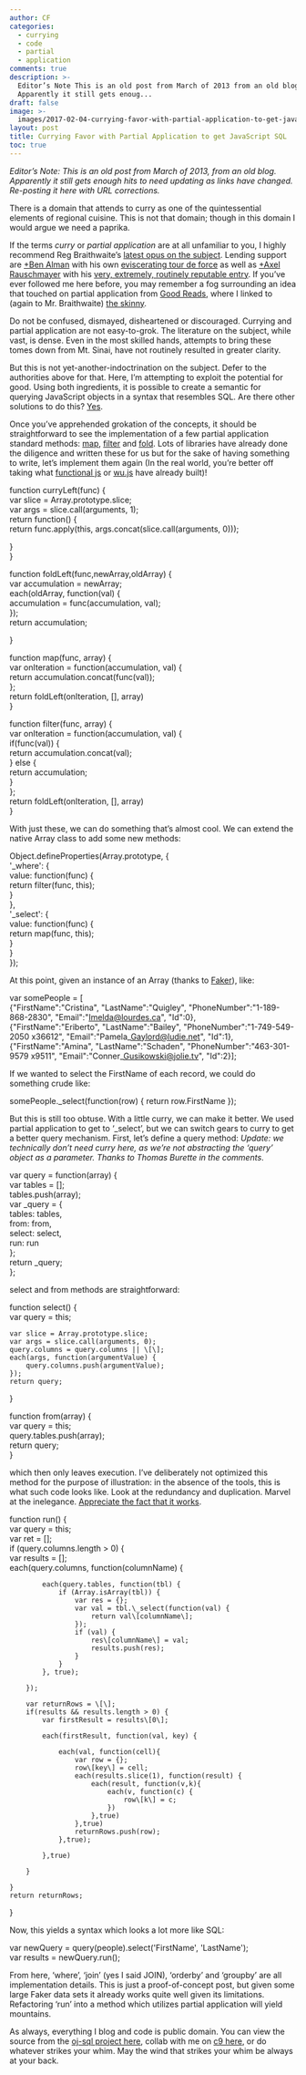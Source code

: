 ```yaml
---
author: CF
categories:
  - currying
  - code
  - partial
  - application
comments: true
description: >-
  Editor’s Note This is an old post from March of 2013 from an old blog
  Apparently it still gets enoug...
draft: false
image: >-
  images/2017-02-04-currying-favor-with-partial-application-to-get-java-script-sql.jpeg
layout: post
title: Currying Favor with Partial Application to get JavaScript SQL
toc: true
---
```

    
_Editor’s Note: This is an old post from March of 2013, from an old blog. Apparently it still gets enough hits to need updating as links have changed. Re-posting it here with URL corrections._    
    
There is a domain that attends to curry as one of the quintessential elements of regional cuisine. This is not that domain; though in this domain I would argue we need a paprika.    
    
If the terms _curry_ or _partial application_ are at all unfamiliar to you, I highly recommend Reg Braithwaite’s [latest opus on the subject](http://raganwald.com/2013/03/07/currying-and-partial-application.html). Lending support are [+Ben Alman](http://plus.google.com/112487099551149077731) with his own [eviscerating tour de force](http://benalman.com/news/2012/09/partial-application-in-javascript/) as well as [+Axel Rauschmayer](http://plus.google.com/110516491705475800224) with his [very, extremely, routinely reputable entry](http://www.2ality.com/2011/09/currying-vs-part-eval.html). If you’ve ever followed me here before, you may remember a fog surrounding an idea that touched on partial application from [Good Reads](http://hiking.luddites.me/2013/01/good-reads.html), where I linked to (again to Mr. Braithwaite) [the skinny](https://github.com/raganwald/homoiconic/blob/master/2013/01/practical-applications-of-partial-application.md).    
    
Do not be confused, dismayed, disheartened or discouraged. Currying and partial application are not easy-to-grok. The literature on the subject, while vast, is dense. Even in the most skilled hands, attempts to bring these tomes down from Mt. Sinai, have not routinely resulted in greater clarity.    
    
But this is not yet-another-indoctrination on the subject. Defer to the authorities above for that. Here, I’m attempting to exploit the potential for good. Using both ingredients, it is possible to create a semantic for querying JavaScript objects in a syntax that resembles SQL. Are there other solutions to do this? [Yes](https://plus.google.com/108988276571177665337/posts/ahm5G625Vix).    
    
Once you’ve apprehended grokation of the concepts, it should be straightforward to see the implementation of a few partial application standard methods: [map](http://en.wikipedia.org/wiki/Map_%28higher-order_function%29), [filter](http://en.wikipedia.org/wiki/Filter_%28higher-order_function%29) and [fold](http://en.wikipedia.org/wiki/Fold_%28higher-order_function%29). Lots of libraries have already done the diligence and written these for us but for the sake of having something to write, let’s implement them again (In the real world, you’re better off taking what [functional js](http://wiht.link/FunctionalJS) or [wu.js](http://fitzgen.github.com/wu.js) have already built)!    
    
function curryLeft(func) {    
var slice = Array.prototype.slice;    
var args = slice.call(arguments, 1);    
return function() {    
return func.apply(this, args.concat(slice.call(arguments, 0)));    
    
}    
}    
    
function foldLeft(func,newArray,oldArray) {    
var accumulation = newArray;    
each(oldArray, function(val) {    
accumulation = func(accumulation, val);    
});    
return accumulation;    
    
}    
    
function map(func, array) {    
var onIteration = function(accumulation, val) {    
return accumulation.concat(func(val));    
};    
return foldLeft(onIteration, \[\], array)    
}    
    
function filter(func, array) {    
var onIteration = function(accumulation, val) {    
if(func(val)) {    
return accumulation.concat(val);    
} else {    
return accumulation;    
}    
};    
return foldLeft(onIteration, \[\], array)    
}    
    
With just these, we can do something that’s almost cool. We can extend the native Array class to add some new methods:    
    
Object.defineProperties(Array.prototype, {    
'\_where': {    
value: function(func) {    
return filter(func, this);    
}    
},    
'\_select': {    
value: function(func) {    
return map(func, this);    
}    
}    
});    
    
At this point, given an instance of an Array (thanks to [Faker](https://github.com/marak/Faker.js/)), like:    
    
var somePeople = \[    
{"FirstName":"Cristina", "LastName":"Quigley", "PhoneNumber":"1-189-868-2830", "Email":"Imelda@lourdes.ca", "Id":0},    
{"FirstName":"Eriberto", "LastName":"Bailey", "PhoneNumber":"1-749-549-2050 x36612", "Email":"Pamela\_Gaylord@ludie.net", "Id":1},    
{"FirstName":"Amina", "LastName":"Schaden", "PhoneNumber":"463-301-9579 x9511", "Email":"Conner\_Gusikowski@jolie.tv", "Id":2}\];    
    
If we wanted to select the FirstName of each record, we could do something crude like:    
    
somePeople.\_select(function(row) { return row.FirstName });    
    
But this is still too obtuse. With a little curry, we can make it better. We used partial application to get to ‘\_select’, but we can switch gears to curry to get a better query mechanism. First, let’s define a query method: _Update: we technically don’t need curry here, as we’re not abstracting the ‘query’ object as a parameter. Thanks to Thomas Burette in the comments_.    
    
var query = function(array) {    
var tables = \[\];    
tables.push(array);    
var \_query = {    
tables: tables,    
from: from,    
select: select,    
run: run    
};    
return \_query;    
};    
    
select and from methods are straightforward:    
    
function select() {    
var query = this;    
    
    var slice = Array.prototype.slice;    
    var args = slice.call(arguments, 0);    
    query.columns = query.columns || \[\];    
    each(args, function(argumentValue) {    
        query.columns.push(argumentValue);    
    });    
    return query;    
    
}    
    
function from(array) {    
var query = this;    
query.tables.push(array);    
return query;    
}    
    
which then only leaves execution. I’ve deliberately not optimized this method for the purpose of illustration: in the absence of the tools, this is what such code looks like. Look at the redundancy and duplication. Marvel at the inelegance. [Appreciate the fact that it works](http://prog21.dadgum.com/169.html).    
    
function run() {    
var query = this;    
var ret = \[\];    
if (query.columns.length > 0) {    
var results = \[\];    
each(query.columns, function(columnName) {    
    
            each(query.tables, function(tbl) {    
                if (Array.isArray(tbl)) {    
                    var res = {};    
                    var val = tbl.\_select(function(val) {    
                        return val\[columnName\];    
                    });    
                    if (val) {    
                        res\[columnName\] = val;    
                        results.push(res);    
                    }    
                }    
            }, true);    
    
        });    
    
        var returnRows = \[\];    
        if(results && results.length > 0) {    
            var firstResult = results\[0\];    
    
            each(firstResult, function(val, key) {    
    
                each(val, function(cell){    
                    var row = {};    
                    row\[key\] = cell;    
                    each(results.slice(1), function(result) {    
                        each(result, function(v,k){    
                            each(v, function(c) {    
                                row\[k\] = c;    
                            })    
                        },true)    
                    },true)    
                    returnRows.push(row);    
                },true);    
    
            },true)    
    
        }    
    
    }    
    return returnRows;    
    
}    
    
Now, this yields a syntax which looks a lot more like SQL:    
    
var newQuery = query(people).select('FirstName', 'LastName');    
var results = newQuery.run();    
    
From here, ‘where’, ‘join’ (yes I said JOIN), ‘orderby’ and ‘groupby’ are all implementation details. This is just a proof-of-concept post, but given some large Faker data sets it already works quite well given its limitations. Refactoring ‘run’ into a method which utilizes partial application will yield mountains.    
    
As always, everything I blog and code is public domain. You can view the source from the [oj-sql project here](https://github.com/somecallmechief/oj-sql), collab with me on [c9 here](https://c9.io/somecallmechief/oj-sql), or do whatever strikes your whim. May the wind that strikes your whim be always at your back.    
